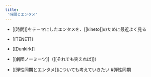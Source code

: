 ```yaml
---
title:
 '時間とエンタメ'
---
```


- [[時間]]をテーマにしたエンタメを、[[kineto]]のために最近よく見る

- [[TENET]]
- [[Dunkirk]]
- [[劇団ノーミーツ]]（[[それでも笑えれば]]）

- [[弾性同期とエンタメ]]についても考えていきたい #弾性同期
